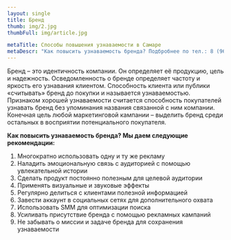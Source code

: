 ```yaml
---
layout: single
title: Бренд
thumb: img/2.jpg
thumbFull: img/article.jpg

metaTitle: Способы повышения узнаваемости в Самаре
metaDescr: "Как повысить узнаваемость бренда? Подбробнее по тел.: 8 (960) 821-02-05"
---
```


<p>Бренд – это идентичность компании. Он определяет её продукцию, цель и надежность. Осведомленность о бренде определяет частоту и яркость его узнавания клиентом. Способность клиента или публики «считывать» бренд до покупки и называется узнаваемостью. Признаком хорошей узнаваемости считается способность покупателей узнавать бренд без упоминания названия связанной с ним компании. Конечная цель любой маркетинговой кампании – выделить бренд среди остальных в восприятии потенциального покупателя.</p>
<p><b>Как повысить узнаваемость бренда? Мы даем следующие рекомендации:</b></p>
<ol>
	<li>Многократно использовать одну и ту же рекламу </li>
	<li>Наладить эмоциональную связь с аудиторией с помощью увлекательной истории</li>
	<li>Сделать продукт постоянно полезным для целевой аудитории</li>
	<li>Применять визуальные и звуковые эффекты</li>
	<li>Регулярно делиться с клиентами полезной информацией</li>
	<li>Завести аккаунт в социальных сетях для дополнительного охвата</li>
	<li>Использовать SMM для оптимизации поиска</li>
	<li>Усиливать присутствие бренда с помощью рекламных кампаний</li>
	<li>Не забывать о миссии и задаче бренда для сохранения узнаваемости</li>
</ol>  